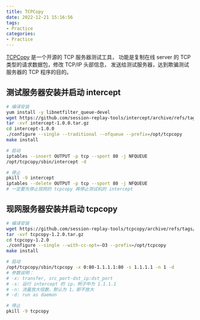 ```yaml
---
title: TCPCopy
date: 2022-12-21 15:16:56
tags:
- Practice
categories:
- Practice
---
```


[TCPCopy](https://github.com/session-replay-tools/tcpcopy) 是一个开源的 TCP 服务器测试工具，
功能是复制在线 server 的 TCP 类型的请求数据包，修改 TCP/IP 头部信息，
发送给测试服务器，达到欺骗测试服务器的 TCP 程序的目的。

<!-- more -->

## 测试服务器安装并启动 intercept

```bash
# 编译安装
yum install -y libnetfilter_queue-devel
wget https://github.com/session-replay-tools/intercept/archive/refs/tags/1.0.0.tar.gz
tar -xvf intercept-1.0.0.tar.gz
cd intercept-1.0.0
./configure --single --traditional --nfqueue --prefix=/opt/tcpcopy
make install

# 启动
iptables --insert OUTPUT -p tcp --sport 80 -j NFQUEUE
/opt/tcpcopy/sbin/intercept -d

# 停止
pkill -9 intercept
iptables --delete OUTPUT -p tcp --sport 80 -j NFQUEUE
# 一定要先停止现网的 tcpcopy 再停止测试机的 intercept
```

## 现网服务器安装并启动 tcpcopy

```bash
# 编译安装
wget https://github.com/session-replay-tools/tcpcopy/archive/refs/tags/v1.2.0.tar.gz
tar -xvf tcpcopy-1.2.0.tar.gz
cd tcpcopy-1.2.0
./configure --single --with-cc-opt=-O3 --prefix=/opt/tcpcopy
make install

# 启动
/opt/tcpcopy/sbin/tcpcopy -x 0:80-1.1.1.1:80 -s 1.1.1.1 -n 1 -d
# 参数说明：
# -x: transfer, src_port-dst_ip:dst_port
# -s: 运行 intercept 的 ip，例子中为 1.1.1.1
# -n: 流量放大倍数，默认为 1，即不放大
# -d: run as daemon

# 停止
pkill -9 tcpcopy
```
